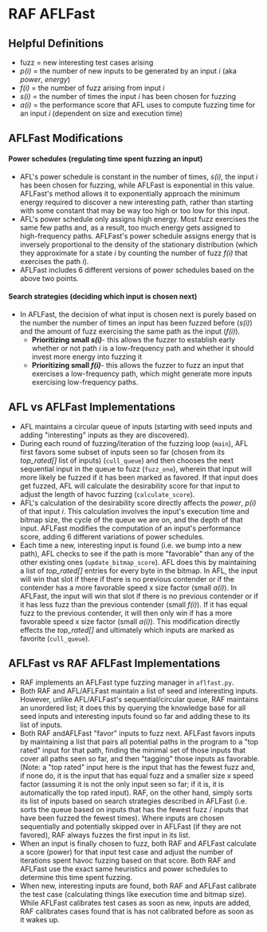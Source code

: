 # RAF AFLFast
## Helpful Definitions
- fuzz = new interesting test cases arising 
- *p(i)* = the number of new inputs to be generated by an input *i* (aka *power*, *energy*)
- *f(i)* = the number of fuzz arising from input *i*
- *s(i)* = the number of times the input *i* has been chosen for fuzzing 
- *a(i)* = the performance score that AFL uses to compute fuzzing time for an input *i* (dependent on size and execution time)
## AFLFast Modifications
#### Power schedules (regulating time spent fuzzing an input)
- AFL's power schedule is constant in the number of times, *s(i)*, the input *i* has been chosen for fuzzing, while AFLFast is exponential in this value. AFLFast's method allows it to  exponentially approach the minimum energy required to discover a new interesting path, rather than starting with some constant that may be way too high or too low for this input. 
- AFL's power schedule only assigns high energy. Most fuzz exercises the same few paths and, as a result, too much energy gets assigned to high-frequency paths. AFLFast's power schedule assigns energy that is inversely proportional to the density of the stationary distribution (which they approximate for a state *i* by counting the number of fuzz *f(i)* that exercises the path *i*). 
- AFLFast includes 6 different versions of power schedules based on the above two points.
#### Search strategies (deciding which input is chosen next)
- In AFLFast, the decision of what input is chosen next is purely based on the number the number of times an input has been fuzzed before (*s(i)*) and the amount of fuzz exercising the same path as the input (*f(i)*).
	- **Prioritizing small *s(i)***- this allows the fuzzer to establish early whether or not path *i* is a low-frequency path and whether it should invest more energy into fuzzing it 
	- **Prioritizing small *f(i)***- this allows the fuzzer to fuzz an input that exercises a low-frequency path, which might generate more inputs exercising low-frequency paths.
## AFL vs AFLFast Implementations
- AFL maintains a circular queue of inputs (starting with seed inputs and adding "interesting" inputs as they are discovered). 
- During each round of fuzzing/iteration of the fuzzing loop (`main`), AFL first favors some subset of inputs seen so far (chosen from its *top_rated[]* list of inputs) (`cull_queue`) and then chooses the next sequential input in the queue to fuzz (`fuzz_one`), wherein that input will more likely be fuzzed if it has been marked as favored. If that input does get fuzzed, AFL will calculate the desirability score for that input to adjust the length of havoc fuzzing  (`calculate_score`). 
- AFL's calculation of the desirability score directly affects the *power*, *p(i)* of that input *i*. This calculation involves the input's execution time and bitmap size, the cycle of the queue we are on, and the depth of that input. AFLFast modifies the computation of an input's performance score, adding 6 different variations of power schedules. 
- Each time a new, interesting input is found (i.e. we bump into a new path), AFL checks to see if the path is more "favorable" than any of the other existing ones (`update_bitmap_score`). AFL does this by maintaining a list of *top_rated[]* entries for every byte in the bitmap. In AFL, the input will win that slot if there if there is no previous contender or if the contender has a more favorable speed x size factor (small *a(i)*).  In AFLFast, the input will win that slot if there is no previous contender or if it has less fuzz than the previous contender (small *f(i)*). If it has equal fuzz to the previous contender, it will then only win if has a more favorable speed x size factor (small *a(i)*). This modification directly effects the *top_rated[]* and ultimately which inputs are marked as favorite (`cull_queue`). 
## AFLFast vs RAF AFLFast Implementations  
- RAF implements an AFLFast type fuzzing manager in `aflfast.py`. 
- Both RAF and AFL/AFLFast maintain a list of seed and interesting inputs. However, unlike AFL/AFLFast's sequential/circular queue, RAF maintains an unordered list; it does this by querying the knowledge base for all seed inputs and interesting inputs found so far and adding these to its list of inputs. 
- Both RAF andAFLFast "favor" inputs to fuzz next. AFLFast favors inputs by maintaining a list that pairs all potential paths in the program to a "top rated" input for that path, finding the minimal set of those inputs that cover all paths seen so far, and then "tagging" those inputs as favorable. (Note: a "top rated" input here is the input that has the fewest fuzz and, if none do, it is the input that has equal fuzz and a smaller size x speed factor (assuming it is not the only input seen so far; if it is, it is automatically the top rated input). RAF, on the other hand, simply sorts its list of inputs based on search strategies described in AFLFast (i.e. sorts the queue based on inputs that has the fewest fuzz / inputs that have been fuzzed the fewest times). Where inputs are chosen sequentially and potentially skipped over in AFLFast (if they are not favored), RAF always fuzzes the first input in its list.  
- When an input is finally chosen to fuzz, both RAF and AFLFast calculate a score (power) for that input test case and adjust the number of iterations spent havoc fuzzing based on that score. Both RAF and AFLFast use the exact same heuristics and power schedules to determine this time spent fuzzing.
-  When new, interesting inputs are found, both RAF and AFLFast calibrate the test case (calculating things like execution time and bitmap size). While AFLFast calibrates test cases as soon as new, inputs are added, RAF calibrates cases found that is has not calibrated before as soon as it wakes up.
